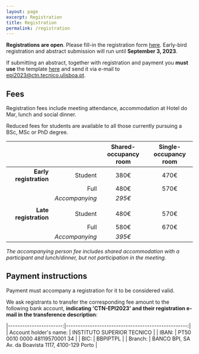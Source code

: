 ```yaml
---
layout: page
excerpt: Registration
title: Registration
permalink: /registration
---
```


**Registrations are open**. Please fill-in the registration form
[here](https://forms.gle/CH1cTGy2RptbUzq7A).
Early-bird registration and abstract submission will run until
**September 3, 2023**.

If submitting an abstract, together with registration and payment you
**must use** the template [here](/XVIII/images/AbstractTemplate.docx) and send
it via e-mail to
[epi2023@ctn.tecnico.ulisboa.pt](mailto:epi2023@ctn.tecnico.ulisboa.pt).

## Fees

Registration fees include meeting attendance, accommodation at Hotel do Mar,
lunch and social dinner.

Reduced fees for students are available to all those currently pursuing a BSc,
MSc or PhD degree.

|                        |                | Shared-occupancy<br />room | Single-occupancy<br />room |
|-----------------------:|---------------:|:--------------------------:|:--------------------------:|
| **Early registration** |        Student |            380€            |            470€            |
|                        |           Full |            480€            |            570€            |
|                        | _Accompanying_ |           _295€_           |                            |
|                        |                |                            |                            |
| **Late registration**  |        Student |            480€            |            570€            |
|                        |           Full |            580€            |            670€            |
|                        | _Accompanying_ |           _395€_           |                            |

_The accompanying person fee includes shared accommodation with a participant
and lunch/dinner, but not participation in the meeting._

## Payment instructions

Payment must accompany a registration for it to be considered valid.

We ask registrants to transfer the corresponding fee amount to the following
bank account, **indicating 'CTN-EPI2023' and their registration e-mail in the
transference description**:

|-----------------------:|---------------------------------------------------:|
| Account holder's name: | INSTITUTO SUPERIOR TECNICO                         |
| IBAN:                  | PT50 0010 0000 48119570001 34                      |
| BIC:                   | BBPIPTPL                                           |
| Branch:                | BANCO BPI, SA Av. da Boavista 1117, 4100-129 Porto |

